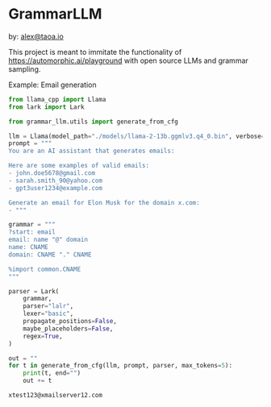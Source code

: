# GrammarLLM

by: alex@taoa.io

This project is meant to immitate the functionality of https://automorphic.ai/playground with open source LLMs and grammar sampling.

Example: Email generation

```python
from llama_cpp import Llama
from lark import Lark

from grammar_llm.utils import generate_from_cfg

llm = Llama(model_path="./models/llama-2-13b.ggmlv3.q4_0.bin", verbose=False)
prompt = """
You are an AI assistant that generates emails:

Here are some examples of valid emails:
- john.doe5678@gmail.com
- sarah.smith_90@yahoo.com
- gpt3user1234@example.com

Generate an email for Elon Musk for the domain x.com:
- """

grammar = """
?start: email
email: name "@" domain
name: CNAME
domain: CNAME "." CNAME

%import common.CNAME
"""

parser = Lark(
    grammar,
    parser="lalr",
    lexer="basic",
    propagate_positions=False,
    maybe_placeholders=False,
    regex=True,
)

out = ""
for t in generate_from_cfg(llm, prompt, parser, max_tokens=5):
    print(t, end="")
    out += t
```

```
xtest123@xmailserver12.com
```
